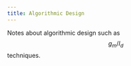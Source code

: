 ```yaml
---
title: Algorithmic Design
---
```


Notes about algorithmic design such as $$ g_m / I_d $$ techniques.

